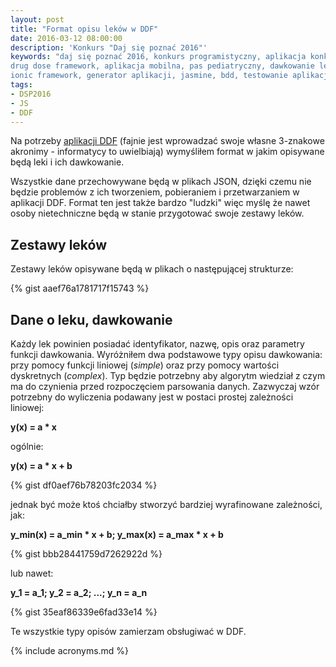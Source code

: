 ```yaml
---
layout: post
title: "Format opisu leków w DDF"
date: 2016-03-12 08:00:00
description: 'Konkurs "Daj się poznać 2016"'
keywords: "daj się poznać 2016, konkurs programistyczny, aplikacja konkursowa,
drug dose framework, aplikacja mobilna, pas pediatryczny, dawkowanie leków, yeoman,
ionic framework, generator aplikacji, jasmine, bdd, testowanie aplikacji"
tags:
- DSP2016
- JS
- DDF
---
```


Na potrzeby [aplikacji DDF]({{site.url}}/2016/03/01/dam-sie-poznac.html) 
(fajnie jest wprowadzać swoje własne 3-znakowe akronimy - informatycy to uwielbiają) 
wymyśliłem format w jakim opisywane będą leki i ich dawkowanie.

Wszystkie dane przechowywane będą w plikach JSON, dzięki czemu nie będzie problemów
z ich tworzeniem, pobieraniem i przetwarzaniem w aplikacji DDF. Format ten jest 
także bardzo "ludzki" więc myślę że nawet osoby nietechniczne będą w stanie 
przygotować swoje zestawy leków.

## Zestawy leków

Zestawy leków opisywane będą w plikach o następującej strukturze:

{% gist aaef76a1781717f15743 %}


## Dane o leku, dawkowanie

Każdy lek powinien posiadać identyfikator, nazwę, opis oraz parametry funkcji
dawkowania. Wyróżniłem dwa podstawowe typy opisu dawkowania: przy pomocy funkcji
liniowej (*simple*) oraz przy pomocy wartości dyskretnych (*complex*). Typ będzie
potrzebny aby algorytm wiedział z czym ma do czynienia przed rozpoczęciem parsowania
danych. Zazwyczaj wzór potrzebny do wyliczenia podawany jest w postaci prostej 
zależności liniowej: 

**y(x) = a * x** 

ogólnie:

**y(x) = a * x + b** 

{% gist df0aef76b78203fc2034 %}

jednak być może ktoś chciałby stworzyć bardziej wyrafinowane zależności, jak: 

**y_min(x) = a_min * x + b; y_max(x) = a_max * x + b**

{% gist bbb28441759d7262922d %}

lub nawet:

**y_1 = a_1; y_2 = a_2; ...; y_n = a_n**

{% gist 35eaf86339e6fad33e14 %}

Te wszystkie typy opisów zamierzam obsługiwać w DDF.

{% include acronyms.md %}